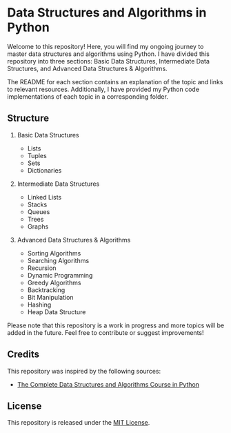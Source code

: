 
# Data Structures and Algorithms in Python

Welcome to this repository! Here, you will find my ongoing journey to master data structures and algorithms using Python. I have divided this repository into three sections: Basic Data Structures, Intermediate Data Structures, and Advanced Data Structures & Algorithms. 

The README for each section contains an explanation of the topic and links to relevant resources. Additionally, I have provided my Python code implementations of each topic in a corresponding folder.

## Structure

1. Basic Data Structures
   - Lists
   - Tuples
   - Sets
   - Dictionaries

2. Intermediate Data Structures
   - Linked Lists
   - Stacks
   - Queues
   - Trees
   - Graphs

3. Advanced Data Structures & Algorithms
   - Sorting Algorithms
   - Searching Algorithms
   - Recursion
   - Dynamic Programming
   - Greedy Algorithms
   - Backtracking
   - Bit Manipulation
   - Hashing
   - Heap Data Structure

Please note that this repository is a work in progress and more topics will be added in the future. Feel free to contribute or suggest improvements!

## Credits

This repository was inspired by the following sources:


- [The Complete Data Structures and Algorithms Course in Python](https://udemy.com/course/data-structures-and-algorithms-bootcamp-in-python/learn/lecture/17261306#reviews)

## License

This repository is released under the [MIT License](https://github.com/olartbaraq/python-dsa/blob/main/LICENSE).
